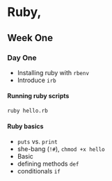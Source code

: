 # Ruby, 

## Week One

### Day One

* Installing ruby with `rbenv`
* Introduce `irb`

#### Running ruby scripts

`ruby hello.rb`

#### Ruby basics

* `puts` vs. `print`
* she-bang (`!#`), `chmod +x hello`
* Basic 
* defining methods `def`
* conditionals `if`